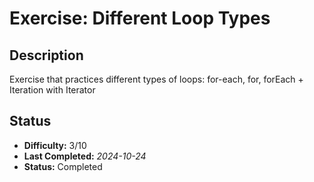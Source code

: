 # Exercise: Different Loop Types

## Description
Exercise that practices different types of loops: for-each, for, forEach + Iteration with Iterator

## Status
- **Difficulty:** 3/10
- **Last Completed:** _2024-10-24_
- **Status:** Completed